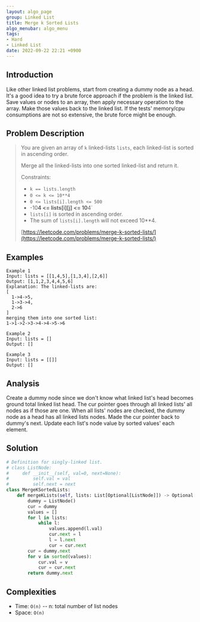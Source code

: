 ```yaml
---
layout: algo_page
group: Linked List
title: Merge k Sorted Lists
algo_menubar: algo_menu
tags:
- Hard
- Linked List
date: 2022-09-22 22:21 +0900
---
```

## Introduction
Like other linked list problems, start from creating a dummy node as a head.
It's a good idea to try a brute force approach if the problem is the linked list.
Save values or nodes to an array, then apply necessary operation to the array.
Make those values back to the linked list.
If the tests' memory/cpu consumptions are not so extensive, the brute force might be enough.

## Problem Description
> You are given an array of `k` linked-lists `lists`, each linked-list is sorted in ascending order.
>
> Merge all the linked-lists into one sorted linked-list and return it.
>
> Constraints:
> - `k == lists.length`
> - `0 <= k <= 10**4`
> - `0 <= lists[i].length <= 500`
> - -10**4 <= lists[i][j] <= 10**4`
> - `lists[i]` is sorted in ascending order.
> - The sum of `lists[i].length` will not exceed 10**4.
>
> [https://leetcode.com/problems/merge-k-sorted-lists/](https://leetcode.com/problems/merge-k-sorted-lists/)

## Examples
```
Example 1
Input: lists = [[1,4,5],[1,3,4],[2,6]]
Output: [1,1,2,3,4,4,5,6]
Explanation: The linked-lists are:
[
  1->4->5,
  1->3->4,
  2->6
]
merging them into one sorted list:
1->1->2->3->4->4->5->6
```

```
Example 2
Input: lists = []
Output: []
```

```
Example 3
Input: lists = [[]]
Output: []
```

## Analysis
Create a dummy node since we don't know what linked list's head becomes ground total linked list head.
The cur pointer goes through all linked lists' all nodes as if those are one.
When all lists' nodes are checked, the dummy node as a head has all linked lists nodes.
Made the cur pointer back to dummy's next.
Update each list's node value by sorted values' each element.

## Solution
```python
# Definition for singly-linked list.
# class ListNode:
#     def __init__(self, val=0, next=None):
#         self.val = val
#         self.next = next
class MergeKSortedLists:
    def mergeKLists(self, lists: List[Optional[ListNode]]) -> Optional[ListNode]:
        dummy = ListNode()
        cur = dummy
        values = []
        for l in lists:
            while l:
                values.append(l.val)
                cur.next = l
                l = l.next
                cur = cur.next
        cur = dummy.next
        for v in sorted(values):
            cur.val = v
            cur = cur.next
        return dummy.next
```

## Complexities
- Time: `O(n)` -- n: total number of list nodes
- Space: `O(n)`
 
